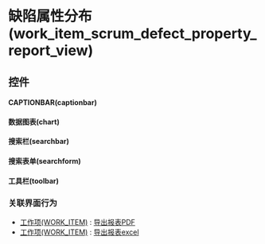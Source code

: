 # 缺陷属性分布(work_item_scrum_defect_property_report_view)  <!-- {docsify-ignore-all} -->



## 控件
#### CAPTIONBAR(captionbar)
#### 数据图表(chart)
#### 搜索栏(searchbar)
#### 搜索表单(searchform)
#### 工具栏(toolbar)


### 关联界面行为
  * [工作项(WORK_ITEM)](module/ProjMgmt/work_item) : [导出报表PDF](module/ProjMgmt/work_item#界面行为)
  * [工作项(WORK_ITEM)](module/ProjMgmt/work_item) : [导出报表excel](module/ProjMgmt/work_item#界面行为)

<script>
 const { createApp } = Vue
  createApp({
    data() {
      return {

      }
    }
  }).use(ElementPlus).mount('#app')
</script>